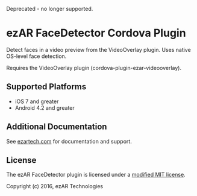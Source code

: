 Deprecated - no longer supported.

# ezAR FaceDetector Cordova Plugin
Detect faces in a video preview from the VideoOverlay plugin. 
Uses native OS-level face detection. 


Requires the VideoOverlay plugin (cordova-plugin-ezar-videooverlay). 

## Supported Platforms
- iOS 7 and greater
- Android 4.2 and greater 


## Additional Documentation        
See [ezartech.com](http://ezartech.com) for documentation and support.

## License
The ezAR FaceDetector plugin is licensed under a [modified MIT license](http://www.ezartech.com/ezarstartupkit-license).


Copyright (c) 2016, ezAR Technologies


